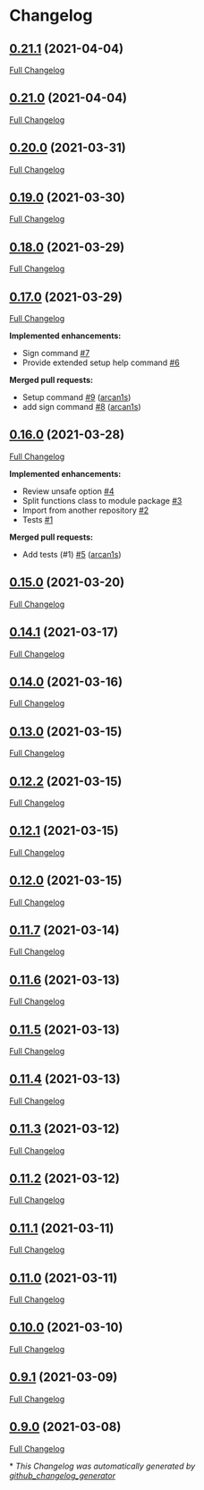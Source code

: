 # Changelog

## [0.21.1](https://github.com/arcan1s/ahriman/tree/0.21.1) (2021-04-04)

[Full Changelog](https://github.com/arcan1s/ahriman/compare/0.21.0...0.21.1)

## [0.21.0](https://github.com/arcan1s/ahriman/tree/0.21.0) (2021-04-04)

[Full Changelog](https://github.com/arcan1s/ahriman/compare/0.20.0...0.21.0)

## [0.20.0](https://github.com/arcan1s/ahriman/tree/0.20.0) (2021-03-31)

[Full Changelog](https://github.com/arcan1s/ahriman/compare/0.19.0...0.20.0)

## [0.19.0](https://github.com/arcan1s/ahriman/tree/0.19.0) (2021-03-30)

[Full Changelog](https://github.com/arcan1s/ahriman/compare/0.18.0...0.19.0)

## [0.18.0](https://github.com/arcan1s/ahriman/tree/0.18.0) (2021-03-29)

[Full Changelog](https://github.com/arcan1s/ahriman/compare/0.17.0...0.18.0)

## [0.17.0](https://github.com/arcan1s/ahriman/tree/0.17.0) (2021-03-29)

[Full Changelog](https://github.com/arcan1s/ahriman/compare/0.16.0...0.17.0)

**Implemented enhancements:**

- Sign command [\#7](https://github.com/arcan1s/ahriman/issues/7)
- Provide extended setup help command [\#6](https://github.com/arcan1s/ahriman/issues/6)

**Merged pull requests:**

- Setup command [\#9](https://github.com/arcan1s/ahriman/pull/9) ([arcan1s](https://github.com/arcan1s))
- add sign command [\#8](https://github.com/arcan1s/ahriman/pull/8) ([arcan1s](https://github.com/arcan1s))

## [0.16.0](https://github.com/arcan1s/ahriman/tree/0.16.0) (2021-03-28)

[Full Changelog](https://github.com/arcan1s/ahriman/compare/0.15.0...0.16.0)

**Implemented enhancements:**

- Review unsafe option [\#4](https://github.com/arcan1s/ahriman/issues/4)
- Split functions class to module package [\#3](https://github.com/arcan1s/ahriman/issues/3)
- Import from another repository [\#2](https://github.com/arcan1s/ahriman/issues/2)
- Tests [\#1](https://github.com/arcan1s/ahriman/issues/1)

**Merged pull requests:**

- Add tests \(\#1\) [\#5](https://github.com/arcan1s/ahriman/pull/5) ([arcan1s](https://github.com/arcan1s))

## [0.15.0](https://github.com/arcan1s/ahriman/tree/0.15.0) (2021-03-20)

[Full Changelog](https://github.com/arcan1s/ahriman/compare/0.14.1...0.15.0)

## [0.14.1](https://github.com/arcan1s/ahriman/tree/0.14.1) (2021-03-17)

[Full Changelog](https://github.com/arcan1s/ahriman/compare/0.14.0...0.14.1)

## [0.14.0](https://github.com/arcan1s/ahriman/tree/0.14.0) (2021-03-16)

[Full Changelog](https://github.com/arcan1s/ahriman/compare/0.13.0...0.14.0)

## [0.13.0](https://github.com/arcan1s/ahriman/tree/0.13.0) (2021-03-15)

[Full Changelog](https://github.com/arcan1s/ahriman/compare/0.12.2...0.13.0)

## [0.12.2](https://github.com/arcan1s/ahriman/tree/0.12.2) (2021-03-15)

[Full Changelog](https://github.com/arcan1s/ahriman/compare/0.12.1...0.12.2)

## [0.12.1](https://github.com/arcan1s/ahriman/tree/0.12.1) (2021-03-15)

[Full Changelog](https://github.com/arcan1s/ahriman/compare/0.12.0...0.12.1)

## [0.12.0](https://github.com/arcan1s/ahriman/tree/0.12.0) (2021-03-15)

[Full Changelog](https://github.com/arcan1s/ahriman/compare/0.11.7...0.12.0)

## [0.11.7](https://github.com/arcan1s/ahriman/tree/0.11.7) (2021-03-14)

[Full Changelog](https://github.com/arcan1s/ahriman/compare/0.11.6...0.11.7)

## [0.11.6](https://github.com/arcan1s/ahriman/tree/0.11.6) (2021-03-13)

[Full Changelog](https://github.com/arcan1s/ahriman/compare/0.11.5...0.11.6)

## [0.11.5](https://github.com/arcan1s/ahriman/tree/0.11.5) (2021-03-13)

[Full Changelog](https://github.com/arcan1s/ahriman/compare/0.11.4...0.11.5)

## [0.11.4](https://github.com/arcan1s/ahriman/tree/0.11.4) (2021-03-13)

[Full Changelog](https://github.com/arcan1s/ahriman/compare/0.11.3...0.11.4)

## [0.11.3](https://github.com/arcan1s/ahriman/tree/0.11.3) (2021-03-12)

[Full Changelog](https://github.com/arcan1s/ahriman/compare/0.11.2...0.11.3)

## [0.11.2](https://github.com/arcan1s/ahriman/tree/0.11.2) (2021-03-12)

[Full Changelog](https://github.com/arcan1s/ahriman/compare/0.11.1...0.11.2)

## [0.11.1](https://github.com/arcan1s/ahriman/tree/0.11.1) (2021-03-11)

[Full Changelog](https://github.com/arcan1s/ahriman/compare/0.11.0...0.11.1)

## [0.11.0](https://github.com/arcan1s/ahriman/tree/0.11.0) (2021-03-11)

[Full Changelog](https://github.com/arcan1s/ahriman/compare/0.10.0...0.11.0)

## [0.10.0](https://github.com/arcan1s/ahriman/tree/0.10.0) (2021-03-10)

[Full Changelog](https://github.com/arcan1s/ahriman/compare/0.9.1...0.10.0)

## [0.9.1](https://github.com/arcan1s/ahriman/tree/0.9.1) (2021-03-09)

[Full Changelog](https://github.com/arcan1s/ahriman/compare/0.9.0...0.9.1)

## [0.9.0](https://github.com/arcan1s/ahriman/tree/0.9.0) (2021-03-08)

[Full Changelog](https://github.com/arcan1s/ahriman/compare/53d21d6496ab902b664a678a2f2d3a7f4e96d8d1...0.9.0)



\* *This Changelog was automatically generated by [github_changelog_generator](https://github.com/github-changelog-generator/github-changelog-generator)*
